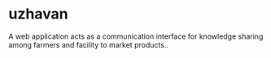 # uzhavan
A web application acts as a communication interface for knowledge sharing among farmers and facility to market products..
